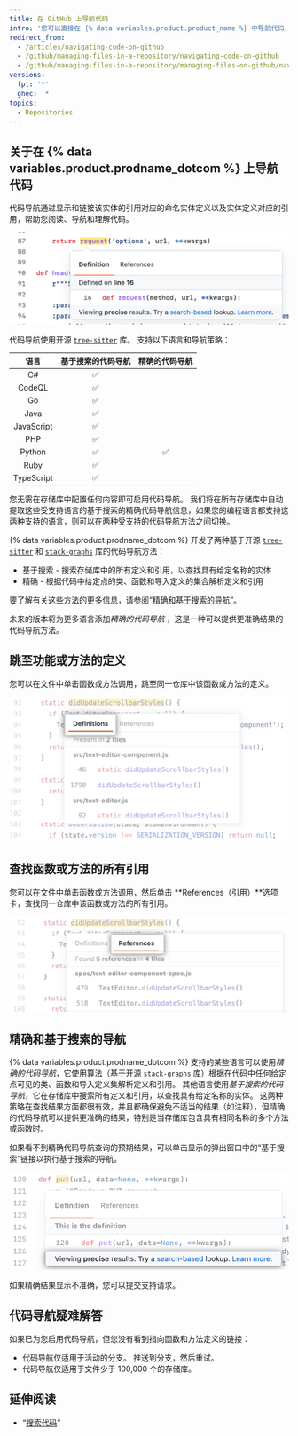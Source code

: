 ```yaml
---
title: 在 GitHub 上导航代码
intro: '您可以直接在 {% data variables.product.product_name %} 中导航代码，来理解仓库内及仓库之间的关系。'
redirect_from:
  - /articles/navigating-code-on-github
  - /github/managing-files-in-a-repository/navigating-code-on-github
  - /github/managing-files-in-a-repository/managing-files-on-github/navigating-code-on-github
versions:
  fpt: '*'
  ghec: '*'
topics:
  - Repositories
---
```


<!-- If you make changes to this feature, update /getting-started-with-github/github-language-support to reflect any changes to supported languages. -->

## 关于在 {% data variables.product.prodname_dotcom %} 上导航代码

代码导航通过显示和链接该实体的引用对应的命名实体定义以及实体定义对应的引用，帮助您阅读、导航和理解代码。

![代码导航显示](/assets/images/help/repository/code-navigation-popover.png)

代码导航使用开源 [`tree-sitter`](https://github.com/tree-sitter/tree-sitter) 库。 支持以下语言和导航策略：

|     语言     | 基于搜索的代码导航 | 精确的代码导航 |
|:----------:|:---------:|:-------:|
|     C#     |     ✅     |         |
|   CodeQL   |     ✅     |         |
|     Go     |     ✅     |         |
|    Java    |     ✅     |         |
| JavaScript |     ✅     |         |
|    PHP     |     ✅     |         |
|   Python   |     ✅     |    ✅    |
|    Ruby    |     ✅     |         |
| TypeScript |     ✅     |         |


您无需在存储库中配置任何内容即可启用代码导航。 我们将在所有存储库中自动提取这些受支持语言的基于搜索的精确代码导航信息，如果您的编程语言都支持这两种支持的语言，则可以在两种受支持的代码导航方法之间切换。

{% data variables.product.prodname_dotcom %} 开发了两种基于开源 [`tree-sitter`](https://github.com/tree-sitter/tree-sitter) 和 [`stack-graphs`](https://github.com/github/stack-graphs) 库的代码导航方法：
 - 基于搜索 - 搜索存储库中的所有定义和引用，以查找具有给定名称的实体
 - 精确 - 根据代码中给定点的类、函数和导入定义的集合解析定义和引用

要了解有关这些方法的更多信息，请参阅“[精确和基于搜索的导航](#precise-and-search-based-navigation)”。

未来的版本将为更多语言添加*精确的代码导航* ，这是一种可以提供更准确结果的代码导航方法。

## 跳至功能或方法的定义

您可以在文件中单击函数或方法调用，跳至同一仓库中该函数或方法的定义。

![跳至定义选项卡](/assets/images/help/repository/jump-to-definition-tab.png)

## 查找函数或方法的所有引用

您可以在文件中单击函数或方法调用，然后单击 **References（引用）**选项卡，查找同一仓库中该函数或方法的所有引用。

![查找所有引用选项卡](/assets/images/help/repository/find-all-references-tab.png)

## 精确和基于搜索的导航

{% data variables.product.prodname_dotcom %} 支持的某些语言可以使用*精确的代码导航*，它使用算法（基于开源 [`stack-graphs`](https://github.com/github/stack-graphs) 库）根据在代码中任何给定点可见的类、函数和导入定义集解析定义和引用。 其他语言使用*基于搜索的代码导航*，它在存储库中搜索所有定义和引用，以查找具有给定名称的实体。 这两种策略在查找结果方面都很有效，并且都确保避免不适当的结果（如注释），但精确的代码导航可以提供更准确的结果，特别是当存储库包含具有相同名称的多个方法或函数时。

如果看不到精确代码导航查询的预期结果，可以单击显示的弹出窗口中的“基于搜索”链接以执行基于搜索的导航。

![基于搜索的代码导航链接](/assets/images/help/repository/search-based-code-navigation-link.png)

如果精确结果显示不准确，您可以提交支持请求。

## 代码导航疑难解答

如果已为您启用代码导航，但您没有看到指向函数和方法定义的链接：
- 代码导航仅适用于活动的分支。 推送到分支，然后重试。
- 代码导航仅适用于文件少于 100,000 个的存储库。

## 延伸阅读
- “[搜索代码](/github/searching-for-information-on-github/searching-code)”
